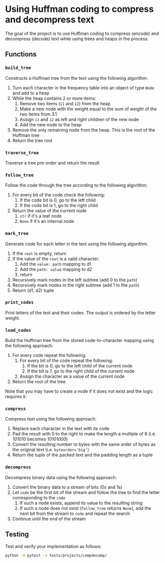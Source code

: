 # Using Huffman coding to compress and decompress text

The goal of the project is to use Huffman coding to compress (encode) and decompress (decode) text while using trees and heaps in the process.

## Functions

### `build_tree`

Constructs a Huffman tree from the text using the following algorithm:

1. Turn each character in the frequency table into an object of type `Node` and add to a heap
2. While the heap contains 2 or more items:
    1. Remove two items (`i1` and `i2`) from the heap
    2. Make a new node with the weight equal to the sum of weight of the two items from 3.1
    3. Assign `i1` and `i2` as left and right children of the new node
    4. Add the new node to the heap
3. Remove the only remaining node from the heap. This is the root of the Huffman tree
4. Return the tree root

### `traverse_tree`

Traverse a tree pre-order and return the result

### `follow_tree`

Follow the code through the tree according to the following algorithm:

1. For every bit of the code check the following:
   1. If the code bit is 0, go to the left child
   2. If the code bit is 1, go to the right child
2. Return the value of the current node
   1. `str` if it's a leaf node
   2. `None` if it's an internal node

### `mark_tree`

Generate code for each letter in the text using the following algorithm:

1. If the `root` is empty, return
2. If the value of the `root` is a valid character:
   1. Add the `value: path` mapping to d1
   2. Add the `path: value` mapping to d2
   3. return
3. Recursively mark nodes in the left subtree (add 0 to the `path`)
4. Recursively mark nodes in the right subtree (add 1 to the `path`)
5. Return (d1, d2) tuple

### `print_codes`

Print letters of the text and their codes. The output is ordered by the letter weight.

### `load_codes`

Build the Huffman tree from the stored code-to-character mapping using the following approach:

1. For every code repeat the following:
   1. For every bit of the code repeat the following:
      1. If the bit is *0*, go to the left child of the current node
      2. If the bit is *1*, go to the right child of the current node
   2. Assign the character as a value of the current node
2. Return the root of the tree

Note that you may have to create a node if it does not exist and the logic requires it.

### `compress`

Compress text using the following approach:

1. Replace each character in the text with its code
2. Pad the result with 0 to the right to make the length a multiple of 8 (i.e. *101010* becomes *10101000*)
3. Convert the resulting number to bytes with the same order of bytes as the original text (i.e. `byteorder='big'`)
4. Return the tuple of the packed text and the padding length as a tuple

### `decompress`

Decompress binary data using the following approach:

1. Convert the binary data to a stream of bits (0s and 1s)
2. Let `code` be the first bit of the stream and follow the tree to find the letter corresponding to the `code`
   1. If such a node exists, append its value to the resulting string
   2. If such a node does not exist (`follow_tree` returns `None`), add the next bit from the stream to `code` and repeat the search
3. Continue until the end of the stream

## Testing

Test and verify your implementation as follows:

```bash
python -m pytest -v tests/projects/compdecomp/
```
